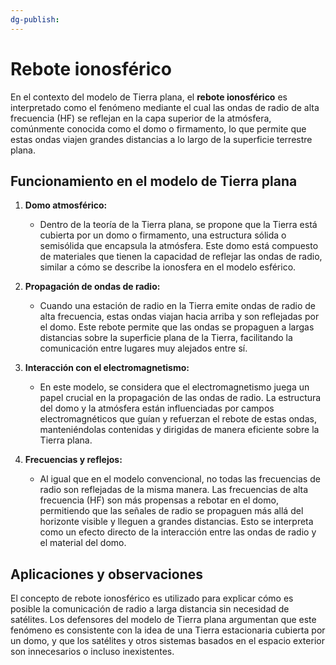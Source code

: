 ```yaml
---
dg-publish:
---
```



# Rebote ionosférico

En el contexto del modelo de Tierra plana, el **rebote ionosférico** es interpretado como el fenómeno mediante el cual las ondas de radio de alta frecuencia (HF) se reflejan en la capa superior de la atmósfera, comúnmente conocida como el domo o firmamento, lo que permite que estas ondas viajen grandes distancias a lo largo de la superficie terrestre plana.

## Funcionamiento en el modelo de Tierra plana

1. **Domo atmosférico:**
   - Dentro de la teoría de la Tierra plana, se propone que la Tierra está cubierta por un domo o firmamento, una estructura sólida o semisólida que encapsula la atmósfera. Este domo está compuesto de materiales que tienen la capacidad de reflejar las ondas de radio, similar a cómo se describe la ionosfera en el modelo esférico.

2. **Propagación de ondas de radio:**
   - Cuando una estación de radio en la Tierra emite ondas de radio de alta frecuencia, estas ondas viajan hacia arriba y son reflejadas por el domo. Este rebote permite que las ondas se propaguen a largas distancias sobre la superficie plana de la Tierra, facilitando la comunicación entre lugares muy alejados entre sí.

3. **Interacción con el electromagnetismo:**
   - En este modelo, se considera que el electromagnetismo juega un papel crucial en la propagación de las ondas de radio. La estructura del domo y la atmósfera están influenciadas por campos electromagnéticos que guían y refuerzan el rebote de estas ondas, manteniéndolas contenidas y dirigidas de manera eficiente sobre la Tierra plana.

4. **Frecuencias y reflejos:**
   - Al igual que en el modelo convencional, no todas las frecuencias de radio son reflejadas de la misma manera. Las frecuencias de alta frecuencia (HF) son más propensas a rebotar en el domo, permitiendo que las señales de radio se propaguen más allá del horizonte visible y lleguen a grandes distancias. Esto se interpreta como un efecto directo de la interacción entre las ondas de radio y el material del domo.

## Aplicaciones y observaciones

El concepto de rebote ionosférico es utilizado para explicar cómo es posible la comunicación de radio a larga distancia sin necesidad de satélites. Los defensores del modelo de Tierra plana argumentan que este fenómeno es consistente con la idea de una Tierra estacionaria cubierta por un domo, y que los satélites y otros sistemas basados en el espacio exterior son innecesarios o incluso inexistentes.
